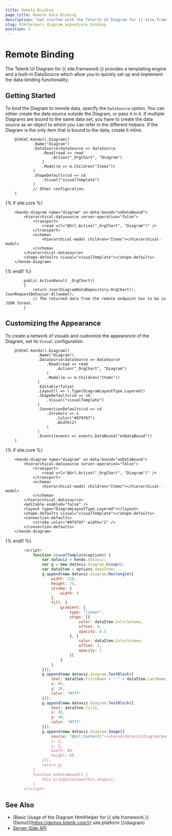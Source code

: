 ```yaml
---
title: Remote Binding
page_title: Remote Data Binding
description: "Get started with the Telerik UI Diagram for {{ site.framework }} featuring a built-in DataSource which allows you to bind the Diagram to remote data."
slug: htmlhelpers_diagram_aspnetcore_binding
position: 2
---
```


# Remote Binding

The Telerik UI Diagram for {{ site.framework }} provides a templating engine and a built-in DataSource which allow you to quickly set up and implement the data-binding functionality.

## Getting Started

To bind the Diagram to remote data, specify the `DataSource` option. You can either create the data source outside the Diagram, or pass it in it. If multiple Diagrams are bound to the same data set, you have to create the data source as an object to which you can refer in the different helpers. If the Diagram is the only item that is bound to the data, create it inline.

```HtmlHelper
    @(Html.Kendo().Diagram()
            .Name("diagram")
            .DataSource(dataSource => dataSource
                .Read(read => read
                    .Action("_OrgChart", "Diagram")
                )
                .Model(m => m.Children("Items"))
            )
            .ShapeDefaults(sd => sd
                .Visual("visualTemplate")
            )
            // Other configuration.
    )
```
{% if site.core %}
```TagHelper
    <kendo-diagram name="diagram" on-data-bound="onDataBound">
        <hierarchical-datasource server-operation="false">
            <transport>
                <read url="@Url.Action("_OrgChart", "Diagram")" />
            </transport>
            <schema>
                <hierarchical-model children="Items"></hierarchical-model>
            </schema>
        </hierarchical-datasource>
        <shape-defaults visual="visualTemplate"></shape-defaults>
    </kendo-diagram>
```
{% endif %}
```Controller
        public ActionResult _OrgChart()
        {
            return Json(DiagramDataRepository.OrgChart(), JsonRequestBehavior.AllowGet);
            // The returned data from the remote endpoint has to be in JSON format.
        }
```

## Customizing the Appearance

To create a network of visuals and customize the appearance of the Diagram, set its `Visual` configuration.

```HtmlHelper
    @(Html.Kendo().Diagram()
              .Name("diagram")
              .DataSource(dataSource => dataSource
                  .Read(read => read
                      .Action("_OrgChart", "Diagram")
                  )
                  .Model(m => m.Children("Items"))
              )
              .Editable(false)
              .Layout(l => l.Type(DiagramLayoutType.Layered))
              .ShapeDefaults(sd => sd
                  .Visual("visualTemplate")
              )
              .ConnectionDefaults(cd => cd
                  .Stroke(s => s
                      .Color("#979797")
                      .Width(2)
                  )
              )
              .Events(events => events.DataBound("onDataBound"))
    )
```
{% if site.core %}
```TagHelper
    <kendo-diagram name="diagram" on-data-bound="onDataBound">
        <hierarchical-datasource server-operation="false">
            <transport>
                <read url="@Url.Action("_OrgChart", "Diagram")" />
            </transport>
            <schema>
                <hierarchical-model children="Items"></hierarchical-model>
            </schema>
        </hierarchical-datasource>
        <editable enabled="false" />
        <layout type="DiagramLayoutType.Layered"></layout>
        <shape-defaults visual="visualTemplate"></shape-defaults>
        <connection-defaults>
            <stroke color="#979797" width="2" />
        </connection-defaults>
    </kendo-diagram>
```
{% endif %}
```JavaScript
        <script>
            function visualTemplate(options) {
                var dataviz = kendo.dataviz;
                var g = new dataviz.diagram.Group();
                var dataItem = options.dataItem;
                g.append(new dataviz.diagram.Rectangle({
                    width: 210,
                    height: 75,
                    stroke: {
                        width: 0
                    },
                    fill: {
                        gradient: {
                            type: "linear",
                            stops: [{
                                color: dataItem.ColorScheme,
                                offset: 0,
                                opacity: 0.5
                            }, {
                                color: dataItem.ColorScheme,
                                offset: 1,
                                opacity: 1
                            }]
                        }
                    }
                }));
                g.append(new dataviz.diagram.TextBlock({
                    text: dataItem.FirstName + " " + dataItem.LastName,
                    x: 85,
                    y: 20,
                    color: "#fff"
                }));
                g.append(new dataviz.diagram.TextBlock({
                    text: dataItem.Title,
                    x: 85,
                    y: 40,
                    color: "#fff"
                }));
                g.append(new dataviz.diagram.Image({
                    source: "@Url.Content("~/shared/dataviz/diagram/people/")" + dataItem.Image,
                    x: 3,
                    y: 3,
                    width: 68,
                    height: 68
                }));
                return g;
            }
            function onDataBound() {
                this.bringIntoView(this.shapes);
            }
        </script>
```

## See Also

* [Basic Usage of the Diagram HtmlHelper for {{ site.framework }} (Demo)](https://demos.telerik.com/{{ site.platform }}/diagram)
* [Server-Side API](/api/diagram)
